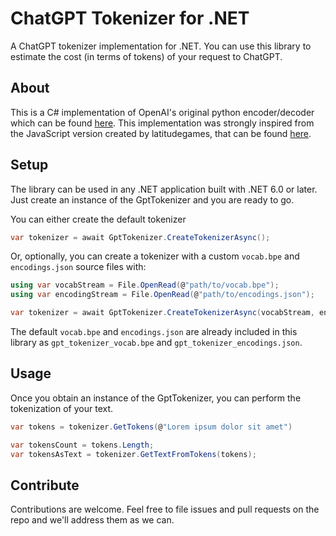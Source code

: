 # ChatGPT Tokenizer for .NET

A ChatGPT tokenizer implementation for .NET.
You can use this library to estimate the cost (in terms of tokens) of your request to ChatGPT.

## About
This is a C# implementation of OpenAI's original python encoder/decoder which can be found [here](https://github.com/openai/gpt-2). This implementation was strongly inspired from the JavaScript version created by latitudegames, that can be found [here](https://github.com/latitudegames/GPT-3-Encoder).


## Setup

The library can be used in any .NET application built with .NET 6.0 or later. Just create an instance of the GptTokenizer and you are ready to go.

You can either create the default tokenizer

```csharp
var tokenizer = await GptTokenizer.CreateTokenizerAsync();
```

Or, optionally, you can create a tokenizer with a custom `vocab.bpe` and `encodings.json` source files with:
```csharp
using var vocabStream = File.OpenRead(@"path/to/vocab.bpe");
using var encodingStream = File.OpenRead(@"path/to/encodings.json");

var tokenizer = await GptTokenizer.CreateTokenizerAsync(vocabStream, encodingsStream);
```
The default `vocab.bpe` and `encodings.json` are already included in this library as `gpt_tokenizer_vocab.bpe` and `gpt_tokenizer_encodings.json`.

## Usage

Once you obtain an instance of the GptTokenizer, you can perform the tokenization of your text.
```csharp
var tokens = tokenizer.GetTokens(@"Lorem ipsum dolor sit amet")

var tokensCount = tokens.Length;
var tokensAsText = tokenizer.GetTextFromTokens(tokens);
```


## Contribute

Contributions are welcome. Feel free to file issues and pull requests on the repo and we'll address them as we can. 